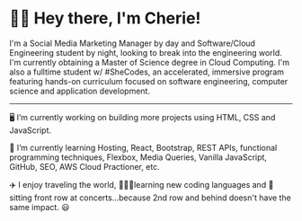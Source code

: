 <h1>👋🏾 Hey there, I'm Cherie!</h1>

<body> 

I'm a Social Media Marketing Manager by day and Software/Cloud Engineering student by night, looking to break into the engineering world. I'm currently obtaining a Master of Science degree in Cloud Computing. I'm also a fulltime student w/ #SheCodes, an accelerated, immersive program featuring hands-on curriculum focused on software engineering, computer science and application development.

<hr>
<p>
🖥 I’m currently working on building more projects using HTML, CSS and JavaScript.
</p>

<p>
📓 I’m currently learning Hosting, React, Bootstrap, REST APIs, functional programming techniques, Flexbox, Media Queries, Vanilla JavaScript, GitHub, SEO, AWS Cloud Practioner, etc.
</p>

<p>
✈️ I enjoy traveling the world, 👩🏽‍💻learning new coding languages and 🎫sitting front row at concerts...because 2nd row and behind doesn't have the same impact. 😃
</p>
</body>

